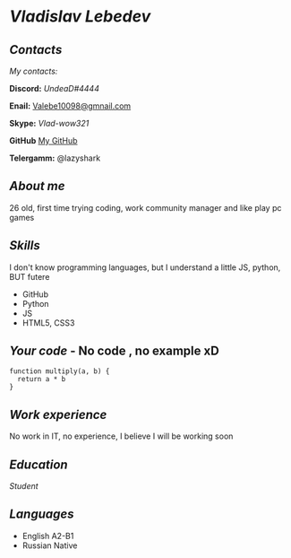# *Vladislav Lebedev*

## *Сontacts*
*My contacts:*

 **Discord:** *UndeaD#4444*

 **Enail:** [Valebe10098@gmnail.com](https://mail.google.com/mail/u/0/#inbox?compose=DmwnWrRvwTnFbdJWwHQSQFwpwQzhlPgtDzNDkZfQpHVZmhJWZQxqQfklDgRxxjCSnnwHRldDlQwB)

 **Skype:** *Vlad-wow321*

 **GitHub** [My GitHub](https://github.com/HulliSUNg)

**Telergamm:** @lazyshark

## *About me*
26 old, first time trying coding, work community manager and like play pc games

 ## *Skills*
I don't know programming languages, but I understand a little JS, python, BUT futere
* GitHub
* Python
* JS
* HTML5, CSS3

## *Your code* - No code , no example xD

```
function multiply(a, b) {
  return a * b
}
```

 ## *Work experience*
 No work in IT, no experience, I believe I will be working soon

 ## *Education*
 *Student*

## *Languages*
* English A2-B1
* Russian Native